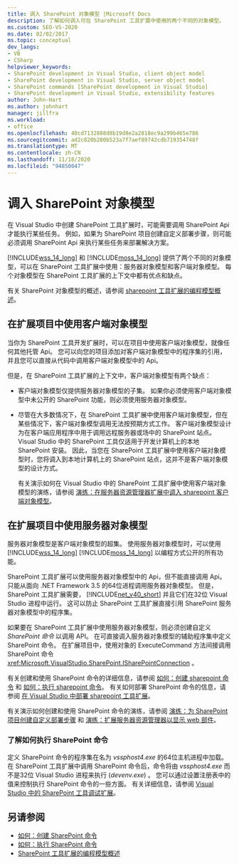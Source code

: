 ```yaml
---
title: 调入 SharePoint 对象模型 |Microsoft Docs
description: 了解如何调入可在 SharePoint 工具扩展中使用的两个不同的对象模型。
ms.custom: SEO-VS-2020
ms.date: 02/02/2017
ms.topic: conceptual
dev_langs:
- VB
- CSharp
helpviewer_keywords:
- SharePoint development in Visual Studio, client object model
- SharePoint development in Visual Studio, server object model
- SharePoint commands [SharePoint development in Visual Studio]
- SharePoint development in Visual Studio, extensibility features
author: John-Hart
ms.author: johnhart
manager: jillfra
ms.workload:
- office
ms.openlocfilehash: 40cd7132888d8b19d8e2a2818ec9a299b465e786
ms.sourcegitcommit: ad2c820b280b523a7f7aef89742cdb719354748f
ms.translationtype: MT
ms.contentlocale: zh-CN
ms.lasthandoff: 11/18/2020
ms.locfileid: "94850047"
---
```

# <a name="call-into-the-sharepoint-object-models"></a>调入 SharePoint 对象模型
  在 Visual Studio 中创建 SharePoint 工具扩展时，可能需要调用 SharePoint Api 才能执行某些任务。 例如，如果为 SharePoint 项目创建自定义部署步骤，则可能必须调用 SharePoint Api 来执行某些任务来部署解决方案。

 [!INCLUDE[wss_14_long](../sharepoint/includes/wss-14-long-md.md)] 和 [!INCLUDE[moss_14_long](../sharepoint/includes/moss-14-long-md.md)] 提供了两个不同的对象模型，可以在 SharePoint 工具扩展中使用：服务器对象模型和客户端对象模型。 每个对象模型在 SharePoint 工具扩展的上下文中都有优点和缺点。

 有关 SharePoint 对象模型的概述，请参阅 [sharepoint 工具扩展的编程模型概述](../sharepoint/overview-of-the-programming-model-of-sharepoint-tools-extensions.md)。

## <a name="use-the-client-object-model-in-extension-projects"></a>在扩展项目中使用客户端对象模型
 当你为 SharePoint 工具开发扩展时，可以在项目中使用客户端对象模型，就像任何其他托管 Api。 您可以向您的项目添加对客户端对象模型中的程序集的引用，并且您可以直接从代码中调用客户端对象模型中的 Api。

 但是，在 SharePoint 工具扩展的上下文中，客户端对象模型有两个缺点：

- 客户端对象模型仅提供服务器对象模型的子集。 如果你必须使用客户端对象模型中未公开的 SharePoint 功能，则必须使用服务器对象模型。

- 尽管在大多数情况下，在 SharePoint 工具扩展中使用客户端对象模型，但在某些情况下，客户端对象模型调用无法按预期方式工作。 客户端对象模型设计为在客户端应用程序中用于调用远程服务器或场中的 SharePoint 站点。 Visual Studio 中的 SharePoint 工具仅适用于开发计算机上的本地 SharePoint 安装。 因此，当您在 SharePoint 工具扩展中使用客户端对象模型时，您将调入到本地计算机上的 SharePoint 站点，这并不是客户端对象模型的设计方式。

  有关演示如何在 Visual Studio 中的 SharePoint 工具扩展中使用客户端对象模型的演练，请参阅 [演练：在服务器资源管理器扩展中调入 sharepoint 客户端对象模型](../sharepoint/walkthrough-calling-into-the-sharepoint-client-object-model-in-a-server-explorer-extension.md)。

## <a name="use-the-server-object-model-in-extension-projects"></a>在扩展项目中使用服务器对象模型
 服务器对象模型是客户端对象模型的超集。 使用服务器对象模型时，可以使用 [!INCLUDE[wss_14_long](../sharepoint/includes/wss-14-long-md.md)] [!INCLUDE[moss_14_long](../sharepoint/includes/moss-14-long-md.md)] 以编程方式公开的所有功能。

 SharePoint 工具扩展可以使用服务器对象模型中的 Api，但不能直接调用 Api。 只能从面向 .NET Framework 3.5 的64位进程调用服务器对象模型。 但是，SharePoint 工具扩展需要， [!INCLUDE[net_v40_short](../sharepoint/includes/net-v40-short-md.md)] 并且它们在32位 Visual Studio 进程中运行。 这可以防止 SharePoint 工具扩展直接引用 SharePoint 服务器对象模型中的程序集。

 如果要在 SharePoint 工具扩展中使用服务器对象模型，则必须创建自定义 *SharePoint 命令* 以调用 API。 在可直接调入服务器对象模型的辅助程序集中定义 SharePoint 命令。 在扩展项目中，使用对象的 ExecuteCommand 方法间接调用 SharePoint 命令 <xref:Microsoft.VisualStudio.SharePoint.ISharePointConnection> 。

 有关创建和使用 SharePoint 命令的详细信息，请参阅 [如何：创建 sharepoint 命令](../sharepoint/how-to-create-a-sharepoint-command.md) 和 [如何：执行 sharepoint 命令](../sharepoint/how-to-execute-a-sharepoint-command.md)。 有关如何部署 SharePoint 命令的信息，请参阅 [在 Visual Studio 中部署 sharepoint 工具扩展](../sharepoint/deploying-extensions-for-the-sharepoint-tools-in-visual-studio.md)。

 有关演示如何创建和使用 SharePoint 命令的演练，请参阅 [演练：为 SharePoint 项目创建自定义部署步骤](../sharepoint/walkthrough-creating-a-custom-deployment-step-for-sharepoint-projects.md) 和 [演练：扩展服务器资源管理器以显示 web 部件](../sharepoint/walkthrough-extending-server-explorer-to-display-web-parts.md)。

### <a name="understand-how-sharepoint-commands-are-executed"></a>了解如何执行 SharePoint 命令
 定义 SharePoint 命令的程序集在名为 *vssphost4.exe* 的64位主机进程中加载。 在 SharePoint 工具扩展中调用 SharePoint 命令后，命令将由 *vssphost4.exe* 而不是32位 Visual Studio 进程来执行 (*devenv.exe*) 。 您可以通过设置注册表中的值来控制执行 SharePoint 命令的一些方面。 有关详细信息，请参阅 [Visual Studio 中的 SharePoint 工具调试扩展](../sharepoint/debugging-extensions-for-the-sharepoint-tools-in-visual-studio.md)。

## <a name="see-also"></a>另请参阅
- [如何：创建 SharePoint 命令](../sharepoint/how-to-create-a-sharepoint-command.md)
- [如何：执行 SharePoint 命令](../sharepoint/how-to-execute-a-sharepoint-command.md)
- [SharePoint 工具扩展的编程模型概述](../sharepoint/overview-of-the-programming-model-of-sharepoint-tools-extensions.md)
